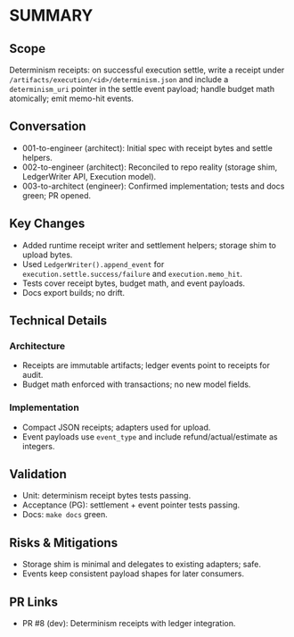 # SUMMARY

## Scope
Determinism receipts: on successful execution settle, write a receipt under `/artifacts/execution/<id>/determinism.json` and include a `determinism_uri` pointer in the settle event payload; handle budget math atomically; emit memo-hit events.

## Conversation
- 001-to-engineer (architect): Initial spec with receipt bytes and settle helpers.
- 002-to-engineer (architect): Reconciled to repo reality (storage shim, LedgerWriter API, Execution model).
- 003-to-architect (engineer): Confirmed implementation; tests and docs green; PR opened.

## Key Changes
- Added runtime receipt writer and settlement helpers; storage shim to upload bytes.
- Used `LedgerWriter().append_event` for `execution.settle.success/failure` and `execution.memo_hit`.
- Tests cover receipt bytes, budget math, and event payloads.
- Docs export builds; no drift.

## Technical Details
### Architecture
- Receipts are immutable artifacts; ledger events point to receipts for audit.
- Budget math enforced with transactions; no new model fields.

### Implementation
- Compact JSON receipts; adapters used for upload.
- Event payloads use `event_type` and include refund/actual/estimate as integers.

## Validation
- Unit: determinism receipt bytes tests passing.
- Acceptance (PG): settlement + event pointer tests passing.
- Docs: `make docs` green.

## Risks & Mitigations
- Storage shim is minimal and delegates to existing adapters; safe.
- Events keep consistent payload shapes for later consumers.

## PR Links
- PR #8 (dev): Determinism receipts with ledger integration.

